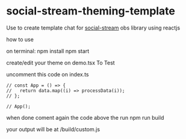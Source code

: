 # social-stream-theming-template
Use to create template chat for [social-stream](https://github.com/steveseguin/social_stream) obs library using reactjs

how to use

on terminal:
npm install
npm start

create/edit your theme on demo.tsx
To Test 

uncomment this code on index.ts

```// comment-out to test your theme
// const App = () => {
//   return data.map((i) => processData(i));
// };

// App();
```

when done coment again the code above
the run
npm run build

your output will be at /build/custom.js
